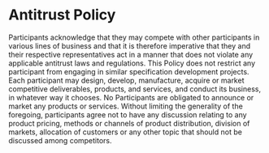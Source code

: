 # Antitrust Policy

Participants acknowledge that they may compete with other participants in various lines of business and that it is therefore imperative that they and their respective representatives act in a manner that does not violate any applicable antitrust laws and regulations. This Policy does not restrict any participant from engaging in similar specification development projects. Each participant may design, develop, manufacture, acquire or market competitive deliverables, products, and services, and conduct its business, in whatever way it chooses. No Participants are obligated to announce or market any products or services. Without limiting the generality of the foregoing, participants agree not to have any discussion relating to any product pricing, methods or channels of product distribution, division of markets, allocation of customers or any other topic that should not be discussed among competitors.
